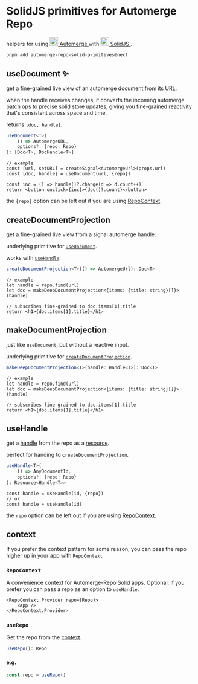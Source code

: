 # SolidJS primitives for Automerge Repo

helpers for using <a href="https://automerge.org/docs/repositories/">
<img alt="" src=.assets/automerge.png width=22 height=22>
Automerge
</a> with <a href="https://www.solidjs.com/">
<img alt="" src=.assets/solid.png width=22 height=22>
SolidJS
</a>.

```sh
pnpm add automerge-repo-solid-primitives@next
```

## useDocument ✨

get a fine-grained live view of an automerge document from its URL.

when the handle receives changes, it converts the incoming automerge patch ops
to precise solid store updates, giving you fine-grained reactivity that's
consistent across space and time.

returns `[doc, handle]`.

```ts
useDocument<T>(
    () => AutomergeURL,
    options?: {repo: Repo}
): [Doc<T>, DocHandle<T>]
```

```tsx
// example
const [url, setURL] = createSignal<AutomergeUrl>(props.url)
const [doc, handle] = useDocument(url, {repo})

const inc = () => handle()?.change(d => d.count++)
return <button onclick={inc}>{doc()?.count}</button>
```

the `{repo}` option can be left out if you are using [RepoContext](#repocontext).

## createDocumentProjection

get a fine-grained live view from a signal automerge handle.

underlying primitive for [`useDocument`](#usedocument-).

works with [`useHandle`](#usehandle).

```ts
createDocumentProjection<T>(() => AutomergeUrl): Doc<T>
```

```tsx
// example
let handle = repo.find(url)
let doc = makeDeepDocumentProjection<{items: {title: string}[]}>(handle)

// subscribes fine-grained to doc.items[1].title
return <h1>{doc.items[1].title}</h1>
```

## makeDocumentProjection

just like `useDocument`, but without a reactive input.

underlying primitive for [`createDocumentProjection`](#createdocumentprojection).

```ts
makeDeepDocumentProjection<T>(handle: Handle<T>): Doc<T>
```

```tsx
// example
let handle = repo.find(url)
let doc = makeDeepDocumentProjection<{items: {title: string}[]}>(handle)

// subscribes fine-grained to doc.items[1].title
return <h1>{doc.items[1].title}</h1>
```

## useHandle

get a [handle](https://automerge.org/docs/repositories/dochandles/) from the
repo as a
[resource](https://docs.solidjs.com/reference/basic-reactivity/create-resource).

perfect for handing to `createDocumentProjection`.

```ts
useHandle<T>(
    () => AnyDocumentId,
    options?: {repo: Repo}
): Resource<Handle<T>>
```

```tsx
const handle = useHandle(id, {repo})
// or
const handle = useHandle(id)
```

the `repo` option can be left out if you are using [RepoContext](#repocontext).

## context

If you prefer the context pattern for some reason, you can pass the repo higher
up in your app with `RepoContext`

### `RepoContext`

A convenience context for Automerge-Repo Solid apps. Optional: if you prefer you
can pass a repo as an option to `useHandle`.

```tsx
<RepoContext.Provider repo={Repo}>
	<App />
</RepoContext.Provider>
```

### `useRepo`

Get the repo from the [context](#repocontext).

```ts
useRepo(): Repo
```

#### e.g.

```ts
const repo = useRepo()
```
